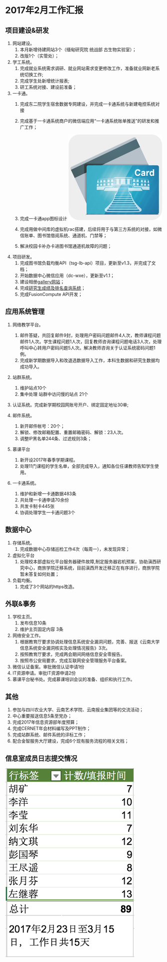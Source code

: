 # 2017年2月工作汇报

## 项目建设&研发

1. 网站建设。
	1. 本月新增待建网站3个（缅甸研究院 统战部 古生物实验室）；
	2. 改版1个（实管处）；
2. 学工系统。
	1. 完成就业系统需求调研、就业网站需求变更修改工作，准备就业网新老系统切换工作;
	2. 完成学生处新增统计报表;
	3. 研工系统对接、建设前准备；
3. 一卡通。
	1. 完成东二院学生宿舍数据专网建设，并完成一卡通系统与新建电控系统对接
	2. 完成基于一卡通系统商户的微信端应用“一卡通系统账单推送”的研发和推广工作；
	3. 完成一卡通app图标设计
	![一卡通app图标](media/IMG_3571.png)


	4. 完成用做中间库的虚拟机rac搭建，后续将用于与第三方系统的对接，如微信账单、图书馆借阅系统、通道机、门禁等；
	5. 解决校园卡补办卡进图书馆通道机故障的问题；
4. 项目研发。
	1. 完成图书馆负载均衡API（tsg-lb-api）项目，更新至v1.3，并完成了文档；
	2. 开始数据中心微信应用（dc-wxe），更新至v1.1；
	3. 建设相册[gallery网站](http://gallery.ynu.edu.cn)；
	4. 完成[研究生成绩及排名查询系统](http://cjcx.yjs.ynu.edu.cn/)；
	5. 完成FusionCompute API开发；


## 应用系统管理

1. 网络教学平台。
	1. 邮件答疑，共回复邮件9封，处理用户密码问题邮件4人次，教师课程问题邮件1人次。学生课程问题1人次，回复教师咨询课程问题电话3人次，处理呼叫中心转用户密码问题5人次。解决教师咨询关于认证系统密码问题1例。
	2. 完成新学期数据导入和改退选数据导入工作，本科生数据和研究生数据均成功导入。

2. 站群系统。
	1. 维护站点10个
	2. 集中处理 站群中访问慢的站点 21个
3. 认证系统。完成新学期校园网账号开户、绑定固定地址30单;
4. 邮件系统。
	1. 新开邮件帐号：20个；
	2. 解锁、修改邮箱配置、重置邮箱密码、解锁：23人次。
	3. 调整IP黑名单244条、过滤规则3条；
5. 慕课平台
	1. 新开设2017年春季学期课程。
	2. 处理11门课程的学生名单，全部完成导入，通知各位任课教师告知学生使用。
6. 一卡通系统。
	1. 维护和新增一卡通数据483条
	2. 共处理一卡通申请70余份
	3. 共发卡制卡445张
	4. 协调处理学生一卡通问题3个

## 数据中心

1. 存储系统。
	1. 完成数据中心存储巡检工作4次（每周一），未发现异常；
2. 虚拟化平台
	1. 处理校本部虚拟化平台服务器硬件故障,制定服务器宕机预案，协助滇西研究中心，商旅学院迁移系统，目前滇西开发迁移正在有序进行，商旅学院暂未答复如何处置；
3. 负载均衡。
	1. 完成了3个网站的https改造。

## 外联&事务


1. 学校主页。
	1. 发布信息10条
	2. 维护主页固定内容 3条
2. 网络安全工作。
	1. 根据教育厅要求协调处理信息系统安全漏洞问题，完善、报送《云南大学信息系统安全漏洞核实及处理情况报告》3次。
	2. 按照教育厅要求，完成两会期间网络信息安全零报告。
	3. 按照市公安局要求，完成互联网安全管理服务平台备案。
3. 微信认证备案。审批微信认证申请1份
4. IT资源申请。审批IT资源申请2份
5. 慕课平台秘书处。完成慕课培训会议的准备、组织和执行工作。


## 其他
1. 参加与四川农业大学、云南艺术学院、云南报业集团等的交流活动；
2. 中心重要报送信息5条至党办；
3. 完成2017年信息资源部年度预算；
4. 完成CERNET年会材料编写及PPT制作；
5. 完成站群系统、邮件系统的评标工作；
6. 配合金智服务大厅建设，完成6个现有服务流程的相关文档；



## 信息室成员日志提交情况

![屏幕快照 2017-04-01 上午10.58.30](media/%E5%B1%8F%E5%B9%95%E5%BF%AB%E7%85%A7%202017-04-01%20%E4%B8%8A%E5%8D%8810.58.30.png)



